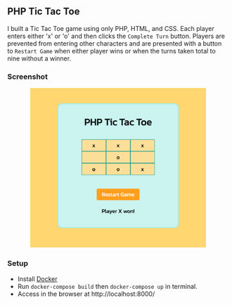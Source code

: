 ## PHP Tic Tac Toe

I built a Tic Tac Toe game using only PHP, HTML, and CSS. Each player enters either 'x' or 'o' and then clicks the `Complete Turn` button. Players are prevented from entering other characters and are presented with a button to `Restart Game` when either player wins or when the turns taken total to nine without a winner. 

### Screenshot

<div align="center">
 <img src="php/public/images/tic-tac-toe.png" width=400 />
</div>

### Setup

- Install [Docker](https://docs.docker.com/desktop/install/mac-install/) 
- Run `docker-compose build` then `docker-compose up` in terminal. 
- Access in the browser at http://localhost:8000/



